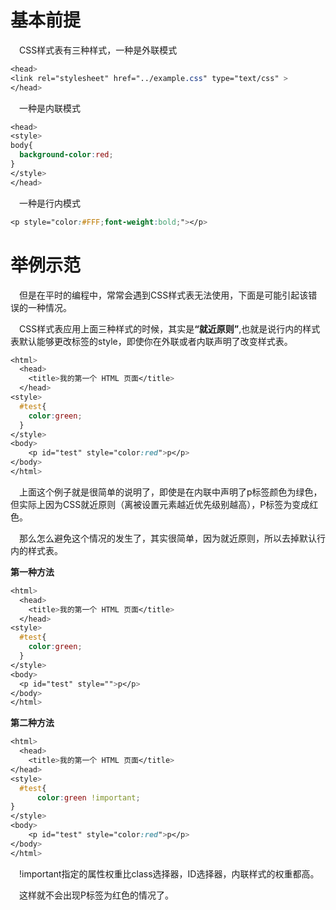 # 基本前提
&ensp;&ensp;CSS样式表有三种样式，一种是外联模式<br>
```scss
<head>
<link rel="stylesheet" href="../example.css" type="text/css" >
</head>
```
&ensp;&ensp;一种是内联模式<br>
```scss
<head>
<style>
body{
  background-color:red;
}
</style>
</head>
```
&ensp;&ensp;一种是行内模式<br>
```scss
<p style="color:#FFF;font-weight:bold;"></p>
```

# 举例示范

&ensp;&ensp;但是在平时的编程中，常常会遇到CSS样式表无法使用，下面是可能引起该错误的一种情况。<br>

&ensp;&ensp;CSS样式表应用上面三种样式的时候，其实是<strong>“就近原则”</strong>,也就是说行内的样式表默认能够更改标签的style，即使你在外联或者内联声明了改变样式表。<br>
```scss
<html>
  <head>
    <title>我的第一个 HTML 页面</title>
  </head>
<style>
  #test{
    color:green;
  }
</style>
<body>
    <p id="test" style="color:red">p</p>
</body>
</html>
```
&ensp;&ensp;上面这个例子就是很简单的说明了，即使是在内联中声明了p标签颜色为绿色，但实际上因为CSS就近原则（离被设置元素越近优先级别越高），P标签为变成红色。<br>

&ensp;&ensp;那么怎么避免这个情况的发生了，其实很简单，因为就近原则，所以去掉默认行内的样式表。<br>

<strong>第一种方法</strong><br>
```scss
<html>
  <head>
    <title>我的第一个 HTML 页面</title>
  </head>
<style>
  #test{
    color:green;
  }
</style>
<body>
  <p id="test" style="">p</p>
</body>
</html>
```
<strong>第二种方法</strong><br>
```scss
<html>
  <head>
    <title>我的第一个 HTML 页面</title>
</head>
<style>
  #test{
      color:green !important;
}
</style>
<body>
    <p id="test" style="color:red">p</p>
</body>
</html>
```
&ensp;&ensp;!important指定的属性权重比class选择器，ID选择器，内联样式的权重都高。<br>

&ensp;&ensp;这样就不会出现P标签为红色的情况了。<br>
